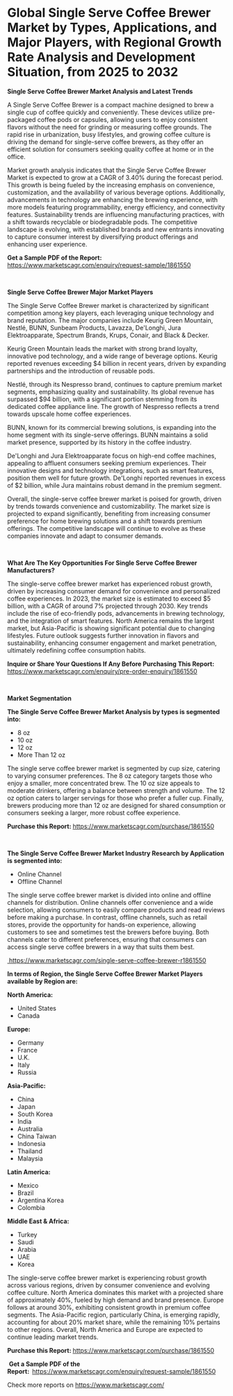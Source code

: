 <p><h1>Global Single Serve Coffee Brewer Market by Types, Applications, and Major Players, with Regional Growth Rate Analysis and Development Situation, from 2025 to 2032</h1></p><p><strong>Single Serve Coffee Brewer Market Analysis and Latest Trends</strong></p>
<p><p>A Single Serve Coffee Brewer is a compact machine designed to brew a single cup of coffee quickly and conveniently. These devices utilize pre-packaged coffee pods or capsules, allowing users to enjoy consistent flavors without the need for grinding or measuring coffee grounds. The rapid rise in urbanization, busy lifestyles, and growing coffee culture is driving the demand for single-serve coffee brewers, as they offer an efficient solution for consumers seeking quality coffee at home or in the office.</p><p>Market growth analysis indicates that the Single Serve Coffee Brewer Market is expected to grow at a CAGR of 3.40% during the forecast period. This growth is being fueled by the increasing emphasis on convenience, customization, and the availability of various beverage options. Additionally, advancements in technology are enhancing the brewing experience, with more models featuring programmability, energy efficiency, and connectivity features. Sustainability trends are influencing manufacturing practices, with a shift towards recyclable or biodegradable pods. The competitive landscape is evolving, with established brands and new entrants innovating to capture consumer interest by diversifying product offerings and enhancing user experience.</p></p>
<p><strong>Get a Sample PDF of the Report:&nbsp;</strong> <a href="https://www.marketscagr.com/enquiry/request-sample/1861550?utm_campaign=3561&utm_medium=2&utm_source=Github&utm_content=ia&utm_term=04042025&utm_id=single-serve-coffee-brewer">https://www.marketscagr.com/enquiry/request-sample/1861550</a></p>
<p>&nbsp;</p>
<p><strong>Single Serve Coffee Brewer Major Market Players</strong></p>
<p><p>The Single Serve Coffee Brewer market is characterized by significant competition among key players, each leveraging unique technology and brand reputation. The major companies include Keurig Green Mountain, Nestlé, BUNN, Sunbeam Products, Lavazza, De'Longhi, Jura Elektroapparate, Spectrum Brands, Krups, Conair, and Black & Decker.</p><p>Keurig Green Mountain leads the market with strong brand loyalty, innovative pod technology, and a wide range of beverage options. Keurig reported revenues exceeding $4 billion in recent years, driven by expanding partnerships and the introduction of reusable pods.</p><p>Nestlé, through its Nespresso brand, continues to capture premium market segments, emphasizing quality and sustainability. Its global revenue has surpassed $94 billion, with a significant portion stemming from its dedicated coffee appliance line. The growth of Nespresso reflects a trend towards upscale home coffee experiences.</p><p>BUNN, known for its commercial brewing solutions, is expanding into the home segment with its single-serve offerings. BUNN maintains a solid market presence, supported by its history in the coffee industry. </p><p>De'Longhi and Jura Elektroapparate focus on high-end coffee machines, appealing to affluent consumers seeking premium experiences. Their innovative designs and technology integrations, such as smart features, position them well for future growth. De'Longhi reported revenues in excess of $2 billion, while Jura maintains robust demand in the premium segment.</p><p>Overall, the single-serve coffee brewer market is poised for growth, driven by trends towards convenience and customizability. The market size is projected to expand significantly, benefiting from increasing consumer preference for home brewing solutions and a shift towards premium offerings. The competitive landscape will continue to evolve as these companies innovate and adapt to consumer demands.</p></p>
<p>&nbsp;</p>
<p><strong>What Are The Key Opportunities For Single Serve Coffee Brewer Manufacturers?</strong></p>
<p><p>The single-serve coffee brewer market has experienced robust growth, driven by increasing consumer demand for convenience and personalized coffee experiences. In 2023, the market size is estimated to exceed $5 billion, with a CAGR of around 7% projected through 2030. Key trends include the rise of eco-friendly pods, advancements in brewing technology, and the integration of smart features. North America remains the largest market, but Asia-Pacific is showing significant potential due to changing lifestyles. Future outlook suggests further innovation in flavors and sustainability, enhancing consumer engagement and market penetration, ultimately redefining coffee consumption habits.</p></p>
<p><strong>Inquire or Share Your Questions If Any Before Purchasing This Report:</strong> <a href="https://www.marketscagr.com/enquiry/pre-order-enquiry/1861550?utm_campaign=3561&utm_medium=2&utm_source=Github&utm_content=ia&utm_term=04042025&utm_id=single-serve-coffee-brewer">https://www.marketscagr.com/enquiry/pre-order-enquiry/1861550</a></p>
<p>&nbsp;</p>
<p><strong>Market Segmentation</strong></p>
<p><strong>The Single Serve Coffee Brewer Market Analysis by types is segmented into:</strong></p>
<p><ul><li>8 oz</li><li>10 oz</li><li>12 oz</li><li>More Than 12 oz</li></ul></p>
<p><p>The single serve coffee brewer market is segmented by cup size, catering to varying consumer preferences. The 8 oz category targets those who enjoy a smaller, more concentrated brew. The 10 oz size appeals to moderate drinkers, offering a balance between strength and volume. The 12 oz option caters to larger servings for those who prefer a fuller cup. Finally, brewers producing more than 12 oz are designed for shared consumption or consumers seeking a larger, more robust coffee experience.</p></p>
<p><strong>Purchase this Report:&nbsp;</strong><a href="https://www.marketscagr.com/purchase/1861550?utm_campaign=3561&utm_medium=2&utm_source=Github&utm_content=ia&utm_term=04042025&utm_id=single-serve-coffee-brewer">https://www.marketscagr.com/purchase/1861550</a></p>
<p>&nbsp;</p>
<p><strong>The Single Serve Coffee Brewer Market Industry Research by Application is segmented into:</strong></p>
<p><ul><li>Online Channel</li><li>Offline Channel</li></ul></p>
<p><p>The single serve coffee brewer market is divided into online and offline channels for distribution. Online channels offer convenience and a wide selection, allowing consumers to easily compare products and read reviews before making a purchase. In contrast, offline channels, such as retail stores, provide the opportunity for hands-on experience, allowing customers to see and sometimes test the brewers before buying. Both channels cater to different preferences, ensuring that consumers can access single serve coffee brewers in a way that suits them best.</p></p>
<p><a href="https://www.marketscagr.com/single-serve-coffee-brewer-r1861550?utm_campaign=3561&utm_medium=2&utm_source=Github&utm_content=ia&utm_term=04042025&utm_id=single-serve-coffee-brewer">&nbsp;https://www.marketscagr.com/single-serve-coffee-brewer-r1861550</a></p>
<p><strong>In terms of Region, the Single Serve Coffee Brewer Market Players available by Region are:</strong></p>
<p>
    <p> <strong> North America: </strong>
        <ul>
            <li>United States</li>
            <li>Canada</li>
        </ul>
        </p> 
    <p> <strong> Europe: </strong>
        <ul>
            <li>Germany</li>
            <li>France</li>
            <li>U.K.</li>
            <li>Italy</li>
            <li>Russia</li>
        </ul>
        </p> 
    <p> <strong> Asia-Pacific: </strong>
        <ul>
            <li>China</li>
            <li>Japan</li>
            <li>South Korea</li>
            <li>India</li>
            <li>Australia</li>
            <li>China Taiwan</li>
            <li>Indonesia</li>
            <li>Thailand</li>
            <li>Malaysia</li>
        </ul>
        </p> 
    <p> <strong> Latin America: </strong>
        <ul>
            <li>Mexico</li>
            <li>Brazil</li>
            <li>Argentina Korea</li>
            <li>Colombia</li>
        </ul>
        </p> 
    <p> <strong> Middle East & Africa: </strong>
        <ul>
            <li>Turkey</li>
            <li>Saudi</li>
            <li>Arabia</li>
            <li>UAE</li>
            <li>Korea</li>
        </ul>
    </p>
    </p>
<p><p>The single-serve coffee brewer market is experiencing robust growth across various regions, driven by consumer convenience and evolving coffee culture. North America dominates this market with a projected share of approximately 40%, fueled by high demand and brand presence. Europe follows at around 30%, exhibiting consistent growth in premium coffee segments. The Asia-Pacific region, particularly China, is emerging rapidly, accounting for about 20% market share, while the remaining 10% pertains to other regions. Overall, North America and Europe are expected to continue leading market trends.</p></p>
<p><strong>Purchase this Report: </strong><a href="https://www.marketscagr.com/purchase/1861550?utm_campaign=3561&utm_medium=2&utm_source=Github&utm_content=ia&utm_term=04042025&utm_id=single-serve-coffee-brewer">https://www.marketscagr.com/purchase/1861550</a></p>
<p>&nbsp;<strong>Get a Sample PDF of the Report:&nbsp;&nbsp;</strong><a href="https://www.marketscagr.com/enquiry/request-sample/1861550?utm_campaign=3561&utm_medium=2&utm_source=Github&utm_content=ia&utm_term=04042025&utm_id=single-serve-coffee-brewer">https://www.marketscagr.com/enquiry/request-sample/1861550</a></p>
<p><strong></strong></p>
<p>Check more reports on <a href="https://www.marketscagr.com/?utm_campaign=3561&utm_medium=2&utm_source=Github&utm_content=ia&utm_term=04042025&utm_id=single-serve-coffee-brewer">https://www.marketscagr.com/</a></p>